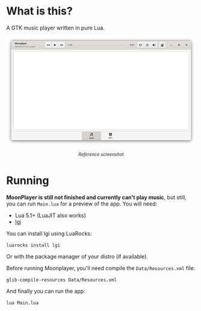 # What is this?

A GTK music player written in pure Lua.

![Screenshot](Misc/Screenshot.png)

<p align="center">
  <i>
    <sup>Reference screenshot</sup>
  </i>
</p>

# Running

__MoonPlayer is still not finished and currently can't play music__, but still, you can run `Main.lua` for a preview of the app. You will need:

 * Lua 5.1+ (LuaJIT also works)
 * [lgi](https://github.com/pavouk/lgi/)

You can install lgi using LuaRocks:

```
luarocks install lgi
```

Or with the package manager of your distro (if available).

Before running Moonplayer, you'll need compile the `Data/Resources.xml` file:

```
glib-compile-resources Data/Resources.xml
```

And finally you can run the app:

```
lua Main.lua
```
